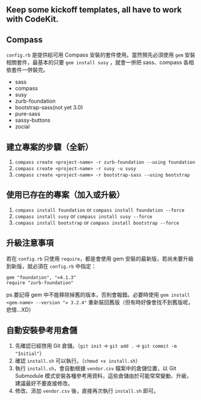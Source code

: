 ## Keep some kickoff templates, all have to work with CodeKit.

## Compass

`config.rb` 是提供給可用 Compass 安裝的套件使用。當然預先必須使用 `gem` 安裝相關套件，最基本的只要 `gem install susy` ，就會一併把 sass、compass 各相依套件一併裝完。

* sass
* compass
* susy
* zurb-foundation
* bootstrap-sass(not yet 3.0)
* pure-sass
* sassy-buttons
* zocial

## 建立專案的步驟（全新）

1. `compass create <project-name> -r zurb-foundation --using foundation`
2. `compass create <project-name> -r susy -u susy`
3. `compass create <project-name> -r bootstrap-sass --using bootstrap`

## 使用已存在的專案（加入或升級）

1. `compass install foundation` or `compass install foundation --force`
2. `compass install susy` or `compass install susy --force`
3. `compass install bootstrap` or `compass install bootstrap --force`

## 升級注意事項

若在 `config.rb` 只使用 `require`，都是會使用 gem 安裝的最新版，若尚未要升級到新版，就必須在 `config.rb` 中指定：

	gem "foundation", "=4.1.3"
	require "zurb-foundation"

ps.要記得 gem 中不能移除掉舊的版本，否則會報錯。必要時使用 `gem install <gem-name> --version "= 3.2.4"` 重新裝回舊版（但有時好像會找不到舊版呢，悲情...XD）

## 自動安裝參考用倉儲

1. 先確認已經啓用 Git 倉儲。（`git init` -> `git add .` -> `git commit -m "Initial"`）
2. 確認 `install.sh` 可以執行。（`chmod +x install.sh`）
3. 執行 `install.sh`，會自動根據 `vendor.csv` 檔案中的倉儲位置，以 Git Submodule 模式安裝各種參考用資料，這些倉儲由於可能常常變動、升級，建議最好不要直接修改。
4. 修改、添加 `vendor.csv` 後，直接再次執行 `install.sh` 即可。